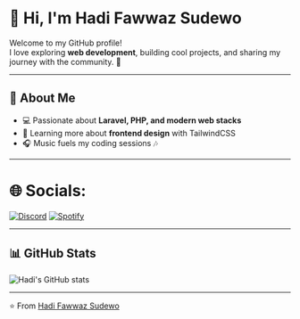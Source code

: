 # 👋 Hi, I'm Hadi Fawwaz Sudewo  

Welcome to my GitHub profile!  
I love exploring **web development**, building cool projects, and sharing my journey with the community. 🚀  

---

## 🌱 About Me  
- 💻 Passionate about **Laravel, PHP, and modern web stacks**  
- 🎨 Learning more about **frontend design** with TailwindCSS  
- 🎧 Music fuels my coding sessions 🎶  

---

# 🌐 Socials:
[![Discord](https://img.shields.io/badge/Discord-%237289DA.svg?logo=discord&logoColor=white)](https://discordapp.com/users/879894056761692172) [![Spotify](https://img.shields.io/badge/Spotify-1DB954?logo=spotify&logoColor=white)](https://open.spotify.com/user/31w5xdegv4cry2t7p23xs2amquwi?si=27132f462a91484a)

---

## 📊 GitHub Stats  
![Hadi's GitHub stats](https://github-readme-stats.vercel.app/api?username=HadiFawwaz&show_icons=true&theme=radical)  

---


⭐️ From [Hadi Fawwaz Sudewo](https://github.com/HadiFawwazSudewo)

